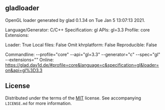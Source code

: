 ## gladloader

OpenGL loader generated by glad 0.1.34 on Tue Jan  5 13:07:13 2021.

Language/Generator: C/C++
Specification: gl
APIs: gl=3.3
Profile: core
Extensions:

Loader: True
Local files: False
Omit khrplatform: False
Reproducible: False

Commandline:
    --profile="core" --api="gl=3.3" --generator="c" --spec="gl" --extensions=""
Online:
    https://glad.dav1d.de/#profile=core&language=c&specification=gl&loader=on&api=gl%3D3.3

<!--
## Acknowlegements
-->

## License

Distributed under the terms of the [MIT](https://choosealicense.com/licenses/mit/) license. See  accompanying `LICENSE.md` for more information.

